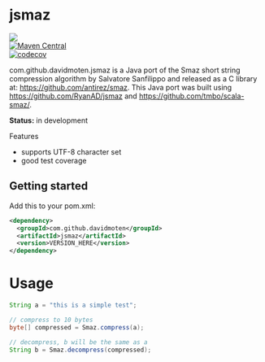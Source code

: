 # jsmaz
<a href="https://travis-ci.org/davidmoten/jsmaz"><img src="https://travis-ci.org/davidmoten/jsmaz.svg"/></a><br/>
[![Maven Central](https://maven-badges.herokuapp.com/maven-central/com.github.davidmoten/jsmaz/badge.svg?style=flat)](https://maven-badges.herokuapp.com/maven-central/com.github.davidmoten/jsmaz)<br/>
[![codecov](https://codecov.io/gh/davidmoten/jsmaz/branch/master/graph/badge.svg)](https://codecov.io/gh/davidmoten/jsmaz)<br/>

com.github.davidmoten.jsmaz is a Java port of the Smaz short string compression algorithm by Salvatore Sanfilippo and released as a C library at: https://github.com/antirez/smaz. This Java port was built using https://github.com/RyanAD/jsmaz and https://github.com/tmbo/scala-smaz/. 

**Status:** in development

Features
* supports UTF-8 character set
* good test coverage

## Getting started
Add this to your pom.xml:

```xml
<dependency>
  <groupId>com.github.davidmoten</groupId>
  <artifactId>jsmaz</artifactId>
  <version>VERSION_HERE</version>
</dependency>
``` 

# Usage
```java
String a = "this is a simple test";

// compress to 10 bytes
byte[] compressed = Smaz.compress(a);

// decompress, b will be the same as a
String b = Smaz.decompress(compressed);

```


